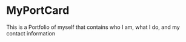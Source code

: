 # MyPortCard
This is a Portfolio of myself that contains who I am, what I do, and my contact information
